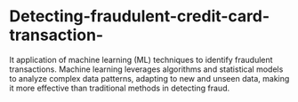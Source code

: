 # Detecting-fraudulent-credit-card-transaction-
It application of machine learning (ML) techniques to identify fraudulent transactions. Machine learning leverages algorithms and statistical models to analyze complex data patterns, adapting to new and unseen data, making it more effective than traditional methods in detecting fraud. 
